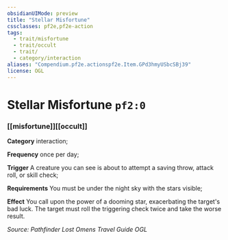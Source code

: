 ```yaml
---
obsidianUIMode: preview
title: "Stellar Misfortune"
cssclasses: pf2e,pf2e-action
tags:
  - trait/misfortune
  - trait/occult
  - trait/
  - category/interaction
aliases: "Compendium.pf2e.actionspf2e.Item.GPd3hmyUSbcSBj39"
license: OGL
---
```

# Stellar Misfortune `pf2:0`

### [[misfortune]][[occult]]

**Category** interaction; 




**Frequency** once per day;

**Trigger** A creature you can see is about to attempt a saving throw, attack roll, or skill check;

**Requirements** You must be under the night sky with the stars visible;

**Effect** You call upon the power of a dooming star, exacerbating the target's bad luck. The target must roll the triggering check twice and take the worse result.

*Source: Pathfinder Lost Omens Travel Guide*
*OGL*